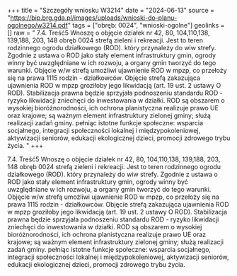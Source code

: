+++
title = "Szczegóły wniosku W3214"
date = "2024-06-13"
source = "https://bip.brg.gda.pl/images/uploads/wnioski-do-planu-ogolnego/w3214.pdf"
tags = ["obręb: 0024", "wnioski-ogolne"]
geolinks = []
raw = " 7.4. Treść5 Wnoszę o objęcie działek nr 42, 80, 104,110,138, 139,188, 203, 148 obręb 0024 strefą zieleni i rekreacji. Jest to teren rodzinnego ogrodu działkowego (ROD). który przynależy do wiw strefy. Zgodnie z ustawa o ROD jako stały element infrastruktury gmin, ogrody winny być uwzględniane w ich rozwoju, a organy gmin tworzyć do tego warunki. Objęcie w/w strefą umożliwi ujawnienie ROD w mpzp, co przełoży się na prawa 1115 rodzin - działkowców. Objęcie strefą zakazująca ujawnienia ROD w mpzp groziłoby jego likwidacją (art. 19 ust. 2 ustawy O ROD). Stabilizacja prawna będzie sprzyjała podnoszeniu standardu ROD - ryzyko likwidacji zniechęci do inwestowania w działki. ROD są obszarem o wysokiej bioróżnorodności, ich ochrona planistyczna realizuje prawo UE oraz krajowe; są ważnym element infrastruktury zielonej gminy; służą realizacji zadań gminy. pełniąc istotne funkcje społeczne: wsparcia socjałnego, integracji społeczności lokalnej i międzypokoleniowej, aktywizacji seniorów, edukacji ekologicznej dzieci, promocji zdrowego trybu życia. "
+++


7.4. Treść5 Wnoszę o objęcie działek nr 42, 80, 104,110,138, 139,188, 203, 148 obręb 0024 strefą zieleni i
rekreacji. Jest to teren rodzinnego ogrodu działkowego (ROD). który przynależy do wiw strefy. Zgodnie
z ustawa o ROD jako stały element infrastruktury gmin, ogrody winny być uwzględniane w ich rozwoju,
a organy gmin tworzyć do tego warunki. Objęcie w/w strefą umożliwi ujawnienie ROD w mpzp, co
przełoży się na prawa 1115 rodzin - działkowców. Objęcie strefą zakazująca ujawnienia ROD w mpzp
groziłoby jego likwidacją (art. 19 ust. 2 ustawy O ROD). Stabilizacja prawna będzie sprzyjała podnoszeniu
standardu ROD - ryzyko likwidacji zniechęci do inwestowania w działki. ROD są obszarem o wysokiej
bioróżnorodności, ich ochrona planistyczna realizuje prawo UE oraz krajowe; są ważnym element
infrastruktury zielonej gminy; służą realizacji zadań gminy. pełniąc istotne funkcje społeczne: wsparcia
socjałnego, integracji społeczności lokalnej i międzypokoleniowej, aktywizacji seniorów, edukacji
ekologicznej dzieci, promocji zdrowego trybu życia.



